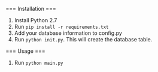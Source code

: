 === Installation ===
1. Install Python 2.7
2. Run `pip install -r requirements.txt`
3. Add your database information to config.py
4. Run `python init.py`. This will create the database table.

=== Usage ===
1. Run `python main.py`
